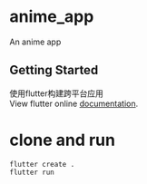 # anime_app

An anime  app

## Getting Started
使用flutter构建跨平台应用 <br/>
View flutter online
[documentation](https://flutter.io/).
# clone and run
`flutter create .` <br/>
`flutter run`